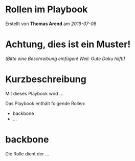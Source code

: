 # Rollen im Playbook

Erstellt von **Thomas Arend** am *2019-07-08*

# Achtung, dies ist ein **Muster!**

*(Bitte eine Beschreibung einfügen! Weil: Gute Doku hilft!)*

# Kurzbeschreibung

Mit dieses Playbook wird ...

Das Playbook enthält folgende Rollen:

- backbone
- ...

# backbone

Die Rolle dient der ...

